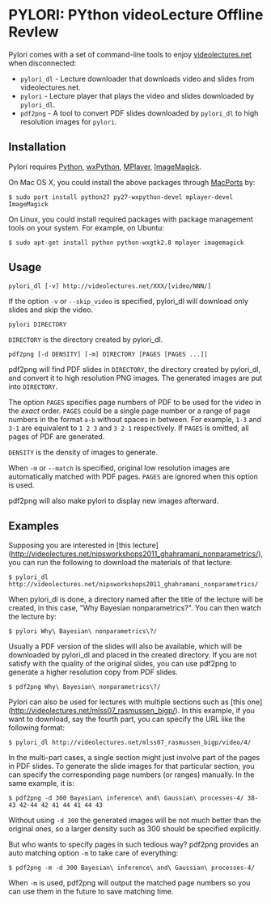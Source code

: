 PYLORI: PYthon videoLecture Offline RevIew
==========================================

Pylori comes with a set of command-line tools to enjoy 
[videolectures.net](http://videolectures.net) when disconnected: 

* `pylori_dl` - Lecture downloader that downloads video and slides from 
videolectures.net.
* `pylori` - Lecture player that plays the video and slides downloaded by 
`pylori_dl`.
* `pdf2png` - A tool to convert PDF slides downloaded by `pylori_dl` to 
high resolution images for `pylori`.


Installation
------------

Pylori requires 
[Python](http://www.python.org/),
[wxPython](http://www.wxpython.org/),
[MPlayer](http://www.mplayerhq.hu/),
[ImageMagick](http://www.imagemagick.org/).

On Mac OS X, you could install the above packages through
[MacPorts](http://www.macports.org/) by:

    $ sudo port install python27 py27-wxpython-devel mplayer-devel ImageMagick

On Linux, you could install required packages with package management 
tools on your system. For example, on Ubuntu:
    
    $ sudo apt-get install python python-wxgtk2.8 mplayer imagemagick


Usage
-----

    pylori_dl [-v] http://videolectures.net/XXX/[video/NNN/]

If the option `-v` or `--skip_video` is specified, pylori\_dl will 
download only slides and skip the video.

    pylori DIRECTORY

`DIRECTORY` is the directory created by pylori\_dl.

    pdf2png [-d DENSITY] [-m] DIRECTORY [PAGES [PAGES ...]]

pdf2png will find PDF slides in `DIRECTORY`, the directory created by 
pylori\_dl, and convert it to high resolution PNG images.
The generated images are put into `DIRECTORY`.

The option `PAGES` specifies page numbers of PDF to be used for the video
in the *exact* order.
`PAGES` could be a single page number or a range of page numbers 
in the format `a-b` without spaces in between. 
For example, `1-3` and `3-1` are equivalent to `1 2 3` and `3 2 1` respectively.
If `PAGES` is omitted, all pages of PDF are generated.

`DENSITY` is the density of images to generate.

When `-m` or `--match` is specified, original low resolution images are
automatically matched with PDF pages. `PAGES` are ignored when this option
is used.

pdf2png will also make pylori to display new images afterward.


Examples
--------

Supposing you are interested in [this lecture]
(http://videolectures.net/nipsworkshops2011_ghahramani_nonparametrics/),
you can run the following to download the materials of that lecture:

    $ pylori_dl http://videolectures.net/nipsworkshops2011_ghahramani_nonparametrics/

When pylori\_dl is done, a directory named after the title
of the lecture will be created, in this case, 
"Why Bayesian nonparametrics?". You can then watch the lecture by:

    $ pylori Why\ Bayesian\ nonparametrics\?/

Usually a PDF version of the slides will also be available, which
will be downloaded by pylori\_dl and placed in the created directory.
If you are not satisfy with the quality of the original slides,
you can use pdf2png to generate a higher resolution copy from PDF slides.

    $ pdf2png Why\ Bayesian\ nonparametrics\?/

Pylori can also be used for lectures with multiple sections such as [this one]
(http://videolectures.net/mlss07_rasmussen_bigp/).
In this example, if you want to download, say the fourth part, you can specify
the URL like the following format:

    $ pylori_dl http://videolectures.net/mlss07_rasmussen_bigp/video/4/

In the multi-part cases, a single section might just involve part of the 
pages in PDF slides. To generate the slide images for that particular
section, you can specify the corresponding page numbers (or ranges) manually. 
In the same example, it is:

    $ pdf2png -d 300 Bayesian\ inference\ and\ Gaussian\ processes-4/ 38-43 42-44 42 41 44 41 44 43

Without using `-d 300` the generated images will be
not much better than the original ones, so a larger density such as 300
should be specified explicitly.

But who wants to specify pages in such tedious way? pdf2png provides an
auto matching option `-m` to take care of everything:

    $ pdf2png -m -d 300 Bayesian\ inference\ and\ Gaussian\ processes-4/

When `-m` is used, pdf2png will output the matched page numbers so you can
use them in the future to save matching time.

